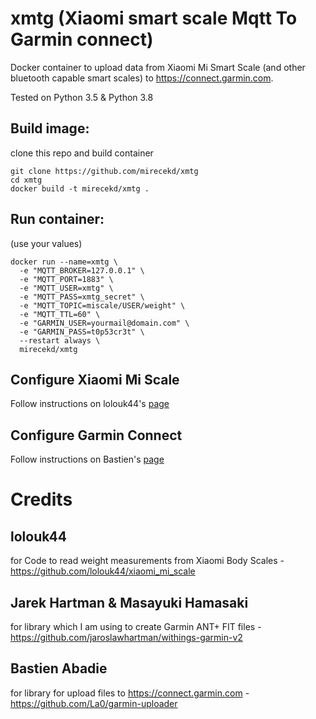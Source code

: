 # xmtg (Xiaomi smart scale Mqtt To Garmin connect)

Docker container to upload data from Xiaomi Mi Smart Scale (and other bluetooth capable smart scales) to https://connect.garmin.com. 

Tested on Python 3.5 & Python 3.8

## Build image:

clone this repo and build container
```
git clone https://github.com/mirecekd/xmtg
cd xmtg
docker build -t mirecekd/xmtg .
```

## Run container:
(use your values)


```
docker run --name=xmtg \
  -e "MQTT_BROKER=127.0.0.1" \
  -e "MQTT_PORT=1883" \
  -e "MQTT_USER=xmtg" \
  -e "MQTT_PASS=xmtg_secret" \
  -e "MQTT_TOPIC=miscale/USER/weight" \
  -e "MQTT_TTL=60" \
  -e "GARMIN_USER=yourmail@domain.com" \
  -e "GARMIN_PASS=t0p53cr3t" \
  --restart always \
  mirecekd/xmtg
```

## Configure Xiaomi Mi Scale
Follow instructions on lolouk44's [page](https://github.com/lolouk44/xiaomi_mi_scale)

## Configure Garmin Connect
Follow instructions on Bastien's [page](https://github.com/La0/garmin-uploader#garmin-connect-account)

# Credits

## lolouk44 
for Code to read weight measurements from Xiaomi Body Scales - https://github.com/lolouk44/xiaomi_mi_scale

## Jarek Hartman & Masayuki Hamasaki
for library which I am using to create Garmin ANT+ FIT files - https://github.com/jaroslawhartman/withings-garmin-v2

## Bastien Abadie
for library for upload files to https://connect.garmin.com - https://github.com/La0/garmin-uploader
